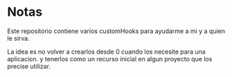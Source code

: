 # Notas

Este repositorio contiene varios customHooks para ayudarme a mi y a quien le sirva.

La idea es no volver a crearlos desde 0 cuando los necesite para una aplicacion. y tenerlos
como un recurso inicial en algun proyecto que los precise utilizar.
